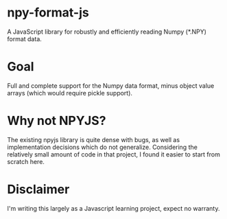 # npy-format-js
A JavaScript library for robustly and efficiently reading Numpy (*.NPY) format data.

# Goal

Full and complete support for the Numpy data format, minus object value arrays (which would require pickle support).

# Why not NPYJS?

The existing npyjs library is quite dense with bugs, as well as implementation decisions which  do not generalize. Considering the relatively small amount of code in that project, I found it easier to start from scratch here.

# Disclaimer

I'm writing this largely as a Javascript learning project, expect no warranty.
